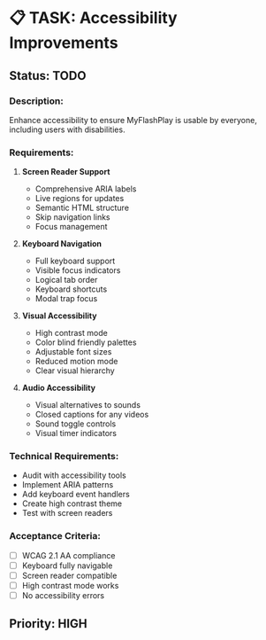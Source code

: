 # 📋 TASK: Accessibility Improvements

## Status: TODO

### Description:
Enhance accessibility to ensure MyFlashPlay is usable by everyone, including users with disabilities.

### Requirements:
1. **Screen Reader Support**
   - Comprehensive ARIA labels
   - Live regions for updates
   - Semantic HTML structure
   - Skip navigation links
   - Focus management

2. **Keyboard Navigation**
   - Full keyboard support
   - Visible focus indicators
   - Logical tab order
   - Keyboard shortcuts
   - Modal trap focus

3. **Visual Accessibility**
   - High contrast mode
   - Color blind friendly palettes
   - Adjustable font sizes
   - Reduced motion mode
   - Clear visual hierarchy

4. **Audio Accessibility**
   - Visual alternatives to sounds
   - Closed captions for any videos
   - Sound toggle controls
   - Visual timer indicators

### Technical Requirements:
- Audit with accessibility tools
- Implement ARIA patterns
- Add keyboard event handlers
- Create high contrast theme
- Test with screen readers

### Acceptance Criteria:
- [ ] WCAG 2.1 AA compliance
- [ ] Keyboard fully navigable
- [ ] Screen reader compatible
- [ ] High contrast mode works
- [ ] No accessibility errors

## Priority: HIGH